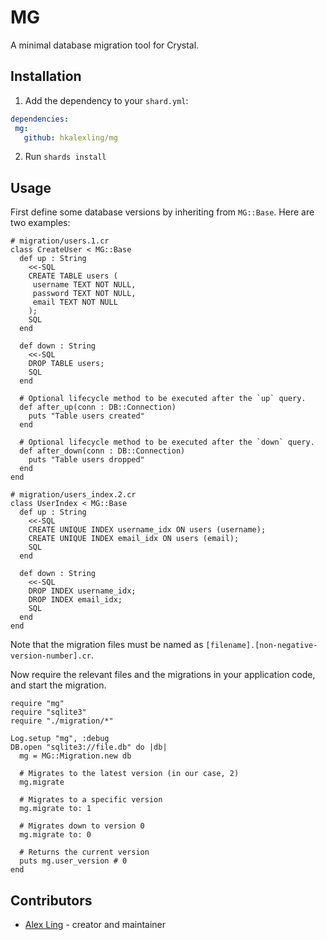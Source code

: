 # MG

A minimal database migration tool for Crystal.

## Installation

1. Add the dependency to your `shard.yml`:

```yaml
dependencies:
 mg:
   github: hkalexling/mg
```

2. Run `shards install`

## Usage

First define some database versions by inheriting from `MG::Base`. Here are two examples:

```crystal
# migration/users.1.cr
class CreateUser < MG::Base
  def up : String
    <<-SQL
    CREATE TABLE users (
     username TEXT NOT NULL,
     password TEXT NOT NULL,
     email TEXT NOT NULL
    );
    SQL
  end

  def down : String
    <<-SQL
    DROP TABLE users;
    SQL
  end

  # Optional lifecycle method to be executed after the `up` query.
  def after_up(conn : DB::Connection)
    puts "Table users created"
  end

  # Optional lifecycle method to be executed after the `down` query.
  def after_down(conn : DB::Connection)
    puts "Table users dropped"
  end
end
```

```crystal
# migration/users_index.2.cr
class UserIndex < MG::Base
  def up : String
    <<-SQL
    CREATE UNIQUE INDEX username_idx ON users (username);
    CREATE UNIQUE INDEX email_idx ON users (email);
    SQL
  end

  def down : String
    <<-SQL
    DROP INDEX username_idx;
    DROP INDEX email_idx;
    SQL
  end
end
```

Note that the migration files must be named as `[filename].[non-negative-version-number].cr`.

Now require the relevant files and the migrations in your application code, and start the migration.

```crystal
require "mg"
require "sqlite3"
require "./migration/*"

Log.setup "mg", :debug
DB.open "sqlite3://file.db" do |db|
  mg = MG::Migration.new db

  # Migrates to the latest version (in our case, 2)
  mg.migrate

  # Migrates to a specific version
  mg.migrate to: 1

  # Migrates down to version 0
  mg.migrate to: 0

  # Returns the current version
  puts mg.user_version # 0
end
```

## Contributors

- [Alex Ling](https://github.com/hkalexling) - creator and maintainer
